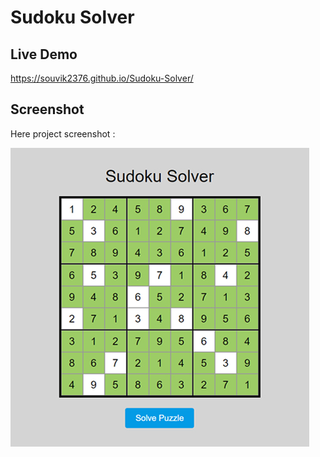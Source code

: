 # Sudoku Solver

## Live Demo
https://souvik2376.github.io/Sudoku-Solver/

## Screenshot
Here project screenshot :

![screenshot](Assests/screenshot.jpg)
